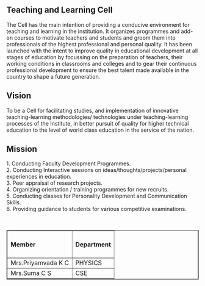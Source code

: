 <h2>Teaching and Learning Cell</h2>
<p>
The Cell has the main intention of providing a conducive environment for teaching and learning in the institution. It organizes programmes and add-on courses to motivate teachers and students and groom them into professionals of the highest professional and personal quality.  It has been launched with the intent to improve quality in educational development at all stages of education by focussing on the preparation of teachers, their working conditions in classrooms and colleges and to gear their continuous professional development to ensure the best talent made available in the country to shape a future generation. 

</p>
<h2>Vision </h2>
<p>To be a Cell for facilitating studies, and implementation of innovative teaching-learning methodologies/ technologies under teaching-learning processes of the Institute, in better pursuit of quality for higher technical education to the level of world class education in the service of the nation.

</p>
<h2>Mission </h2>
<p>1.	Conducting Faculty Development Programmes.<br/>
2.	Conducting Interactive sessions on ideas/thoughts/projects/personal experiences in education.<br/>
3.	Peer appraisal of research projects.<br/>
4.	Organizing orientation / training programmes for new recruits.<br/>
5.	Conducting classes for Personality Development and Communication Skills.<br/>
6.	Providing guidance to students for various competitive examinations.<br/>
</p><br/>
<table border="2">
<tr><td><h4>Member</h4></td><td><h4>Department</h4></td>
<tr><td>Mrs.Priyamvada K C	</td><td>PHYSICS</td></tr>
<tr><td>Mrs.Suma C S</td><td>CSE</td></tr>
</tr></table>
<html>
<head>
</head>
<body>
<html>
<head>
</head>
<body>
</body>
</html>
</body>
</html>
</div>
